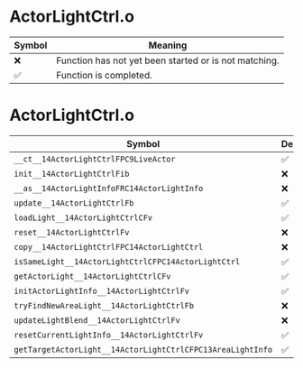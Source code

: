 # ActorLightCtrl.o
| Symbol | Meaning 
| ------------- | ------------- 
| :x: | Function has not yet been started or is not matching. 
| :white_check_mark: | Function is completed. 


# ActorLightCtrl.o
| Symbol | Decompiled? |
| ------------- | ------------- |
| `__ct__14ActorLightCtrlFPC9LiveActor` | :white_check_mark: |
| `init__14ActorLightCtrlFib` | :x: |
| `__as__14ActorLightInfoFRC14ActorLightInfo` | :x: |
| `update__14ActorLightCtrlFb` | :white_check_mark: |
| `loadLight__14ActorLightCtrlCFv` | :white_check_mark: |
| `reset__14ActorLightCtrlFv` | :x: |
| `copy__14ActorLightCtrlFPC14ActorLightCtrl` | :x: |
| `isSameLight__14ActorLightCtrlCFPC14ActorLightCtrl` | :white_check_mark: |
| `getActorLight__14ActorLightCtrlCFv` | :white_check_mark: |
| `initActorLightInfo__14ActorLightCtrlFv` | :white_check_mark: |
| `tryFindNewAreaLight__14ActorLightCtrlFb` | :x: |
| `updateLightBlend__14ActorLightCtrlFv` | :x: |
| `resetCurrentLightInfo__14ActorLightCtrlFv` | :white_check_mark: |
| `getTargetActorLight__14ActorLightCtrlCFPC13AreaLightInfo` | :white_check_mark: |
